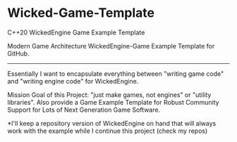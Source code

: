 # Wicked-Game-Template
C++20 WickedEngine Game Example Template

Modern Game Architecture WickedEngine-Game Example Template for GitHub.

------------


  Essentially I want to encapsulate everything between "writing game code" and "writing engine code" for WickedEngine.

Mission Goal of this Project: "just make games, not engines" or "utility libraries". 
Also provide a Game Example Template for Robust Community Support for Lots of Next Generation Game Software.


*I'll keep a repository version of WickedEngine on hand that will always work with the example while I continue this project (check my repos)

